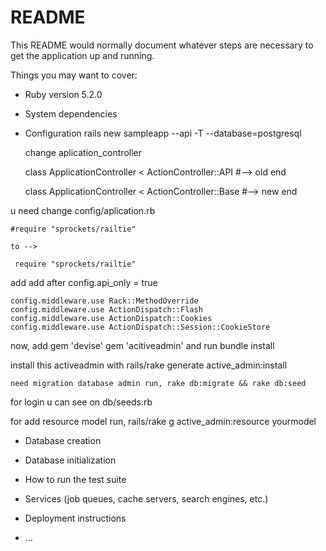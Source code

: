 # README

This README would normally document whatever steps are necessary to get the
application up and running.

Things you may want to cover:

* Ruby version 5.2.0

* System dependencies

* Configuration
    rails new sampleapp --api -T --database=postgresql

    change aplication_controller

    class ApplicationController < ActionController::API
     #--> old
    end

    class ApplicationController < ActionController::Base
     #--> new
    end

u need change config/aplication.rb

    #require "sprockets/railtie"

    to -->

     require "sprockets/railtie"

add add after config.api_only = true

    config.middleware.use Rack::MethodOverride
    config.middleware.use ActionDispatch::Flash
    config.middleware.use ActionDispatch::Cookies
    config.middleware.use ActionDispatch::Session::CookieStore

now, add gem 'devise' gem 'acitiveadmin' and run bundle install

install this activeadmin with rails/rake generate active_admin:install

    need migration database admin run, rake db:migrate && rake db:seed

for login u can see on db/seeds.rb

for add resource model run, rails/rake g active_admin:resource yourmodel

* Database creation

* Database initialization

* How to run the test suite

* Services (job queues, cache servers, search engines, etc.)

* Deployment instructions

* ...
